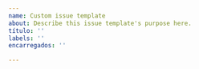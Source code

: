 ```yaml
---
name: Custom issue template
about: Describe this issue template's purpose here.
título: ''
labels: ''
encarregados: ''

---
```


